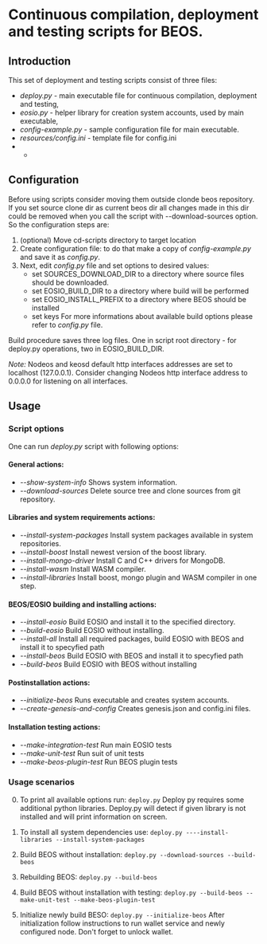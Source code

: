 # Continuous compilation, deployment and testing scripts for BEOS.

## Introduction
This set of deployment and testing scripts consist of three files:
- *deploy.py* - main executable file for continuous compilation, deployment and testing,
- *eosio.py* - helper library for creation system accounts, used by main executable,
- *config-example.py* - sample configuration file for main executable.
- *resources/config.ini* - template file for config.ini
- *

## Configuration
Before using scripts consider moving them outside clonde beos repository. If you set source clone dir as current beos dir all changes made in this dir could be removed when you call the script with
--download-sources option. So the configuration steps are:
1. (optional) Move cd-scripts directory to target location
2. Create configuration file: to do that make a copy of *config-example.py* and save it as *config.py*. 
3. Next, edit *config.py* file and set options to desired values:
    - set SOURCES_DOWNLOAD_DIR to a directory where source files should be downloaded.
    - set EOSIO_BUILD_DIR to a directory where build will be performed
    - set EOSIO_INSTALL_PREFIX to a directory where BEOS should be installed
    - set keys
For more informations about available build options please refer to *config.py* file.

Build procedure saves three log files. One in script root directory - for deploy.py operations, two in EOSIO_BUILD_DIR.

*Note:* Nodeos and keosd default http interfaces addresses are set to localhost (127.0.0.1). Consider changing Nodeos http interface address to 0.0.0.0 for listening on all interfaces.

## Usage
### Script options
One can run *deploy.py* script with following options:
#### General actions:
- *--show-system-info* Shows system information.
- *--download-sources* Delete source tree and clone sources from git repository.

#### Libraries and system requirements actions:
- *--install-system-packages* Install system packages available in system repositories.
- *--install-boost* Install newest version of the boost library.
- *--install-mongo-driver* Install C and C++ drivers for MongoDB.
- *--install-wasm* Install WASM compiler.
- *--install-libraries* Install boost, mongo plugin and WASM compiler in one step.

#### BEOS/EOSIO building and installing actions:
- *--install-eosio* Build EOSIO and install it to the specified directory.
- *--build-eosio* Build EOSIO without installing.
- *--install-all* Install all required packages, build EOSIO with BEOS and install it to specyfied path
- *--install-beos* Build EOSIO with BEOS and install it to specyfied path
- *--build-beos* Build EOSIO with BEOS without installing

#### Postinstallation actions:
- *--initialize-beos*   Runs executable and creates system accounts.
- *--create-genesis-and-config* Creates genesis.json and config.ini files.

#### Installation testing actions:
- *--make-integration-test* Run main EOSIO tests
- *--make-unit-test* Run suit of unit tests
- *--make-beos-plugin-test* Run BEOS plugin tests

### Usage scenarios
0. To print all available options run:
    `deploy.py`
    Deploy py requires some additional python libraries. Deploy.py will detect if given library is not installed and will print information on screen.
    
1. To install all system dependencies use:
    `deploy.py ----install-libraries --install-system-packages`

2. Build BEOS without installation:
    `deploy.py --download-sources --build-beos`

3. Rebuilding BEOS:
    `deploy.py --build-beos`

4. Build BEOS without installation with testing:
    `deploy.py --build-beos --make-unit-test --make-beos-plugin-test`

5. Initialize newly build BESO:
    `deploy.py --initialize-beos`
    After initialization follow instructions to run wallet service and newly configured node. Don't forget to unlock wallet.
